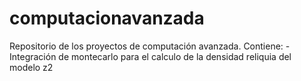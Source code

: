 # computacionavanzada
Repositorio de los proyectos de computación avanzada. Contiene: - Integración de montecarlo para el calculo de la densidad reliquia del modelo z2
